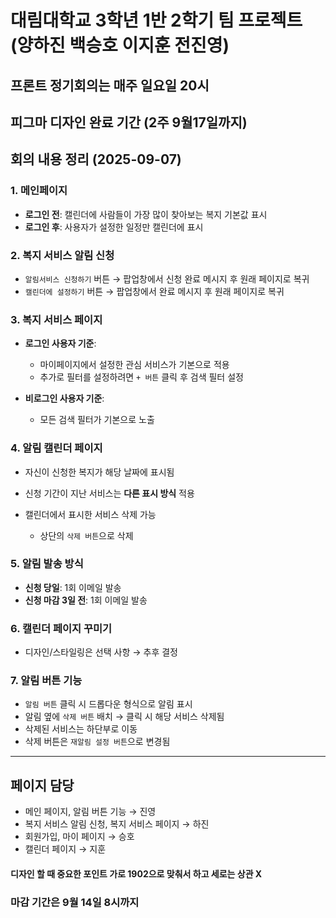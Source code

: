 # 대림대학교 3학년 1반 2학기 팀 프로젝트 (양하진 백승호 이지훈 전진영)

## 프론트 정기회의는 매주 일요일 20시

## 피그마 디자인 완료 기간 (2주 9월17일까지)

 ##  회의 내용 정리 (2025-09-07)

### 1. 메인페이지

* **로그인 전**: 캘린더에 사람들이 가장 많이 찾아보는 복지 기본값 표시
* **로그인 후**: 사용자가 설정한 일정만 캘린더에 표시

### 2. 복지 서비스 알림 신청

* `알림서비스 신청하기` 버튼 → 팝업창에서 신청 완료 메시지 후 원래 페이지로 복귀
* `캘린더에 설정하기` 버튼 → 팝업창에서 완료 메시지 후 원래 페이지로 복귀

### 3. 복지 서비스 페이지

* **로그인 사용자 기준**:

  * 마이페이지에서 설정한 관심 서비스가 기본으로 적용
  * 추가로 필터를 설정하려면 `+ 버튼` 클릭 후 검색 필터 설정
* **비로그인 사용자 기준**:

  * 모든 검색 필터가 기본으로 노출

### 4. 알림 캘린더 페이지

* 자신이 신청한 복지가 해당 날짜에 표시됨
* 신청 기간이 지난 서비스는 **다른 표시 방식** 적용
* 캘린더에서 표시한 서비스 삭제 가능

  * 상단의 `삭제 버튼`으로 삭제

### 5. 알림 발송 방식

* **신청 당일**: 1회 이메일 발송
* **신청 마감 3일 전**: 1회 이메일 발송

### 6. 캘린더 페이지 꾸미기

* 디자인/스타일링은 선택 사항 → 추후 결정

### 7. 알림 버튼 기능

* `알림 버튼` 클릭 시 드롭다운 형식으로 알림 표시
* 알림 옆에 `삭제 버튼` 배치 → 클릭 시 해당 서비스 삭제됨
* 삭제된 서비스는 하단부로 이동
* 삭제 버튼은 `재알림 설정 버튼`으로 변경됨

--------------------------------------------------------------------------------------------------------------
## 페이지 담당

- 메인 페이지, 알림 버튼 기능 → 진영
- 복지 서비스 알림 신청, 복지 서비스 페이지 → 하진
- 회원가입, 마이 페이지 → 승호
- 캘린더 페이지 → 지훈
#### 디자인 할 때 중요한 포인트 가로 1902으로 맞춰서 하고 세로는 상관 X
### 마감 기간은 9월 14일 8시까지

